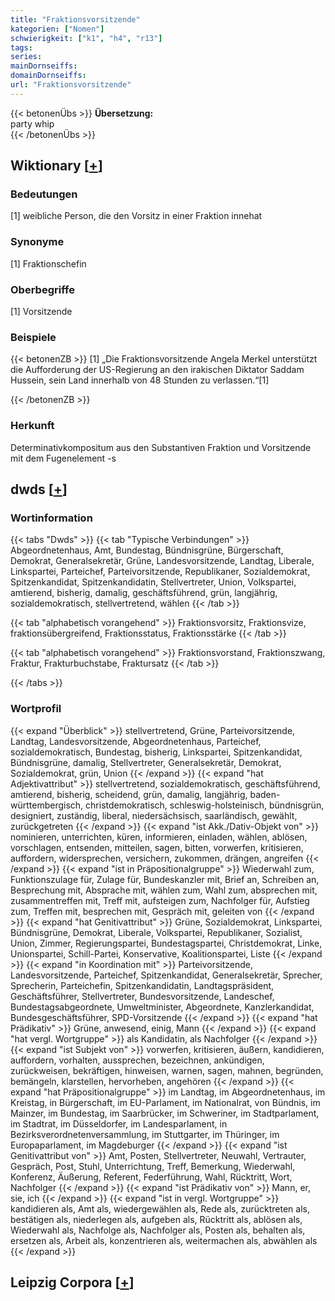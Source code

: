 ```yaml
---
title: "Fraktionsvorsitzende"
kategorien: ["Nomen"]
schwierigkeit: ["k1", "h4", "r13"]
tags:
series:
mainDornseiffs:
domainDornseiffs:
url: "Fraktionsvorsitzende"
---
```


{{< betonenÜbs >}}
**Übersetzung:**  
party whip  
{{< /betonenÜbs >}}

## Wiktionary [[+](https://de.wiktionary.org/wiki/Fraktionsvorsitzende)]

### Bedeutungen
[1] weibliche Person, die den Vorsitz in einer Fraktion innehat  

### Synonyme
[1] Fraktionschefin  

### Oberbegriffe
[1] Vorsitzende  

### Beispiele
{{< betonenZB >}}
[1] „Die Fraktionsvorsitzende Angela Merkel unterstützt die Aufforderung der US-Regierung an den irakischen Diktator Saddam Hussein, sein Land innerhalb von 48 Stunden zu verlassen.“[1]  

{{< /betonenZB >}}
### Herkunft
Determinativkompositum aus den Substantiven Fraktion und Vorsitzende mit dem Fugenelement -s  



## dwds [[+](https://www.dwds.de/wb/Fraktionsvorsitzende)]

### Wortinformation
{{< tabs "Dwds" >}}
{{< tab "Typische Verbindungen" >}}
Abgeordnetenhaus, Amt, Bundestag, Bündnisgrüne, Bürgerschaft, Demokrat, Generalsekretär, Grüne, Landesvorsitzende, Landtag, Liberale, Linkspartei, Parteichef, Parteivorsitzende, Republikaner, Sozialdemokrat, Spitzenkandidat, Spitzenkandidatin, Stellvertreter, Union, Volkspartei, amtierend, bisherig, damalig, geschäftsführend, grün, langjährig, sozialdemokratisch, stellvertretend, wählen
{{< /tab >}}

{{< tab "alphabetisch vorangehend" >}}
Fraktionsvorsitz, Fraktionsvize, fraktionsübergreifend, Fraktionsstatus, Fraktionsstärke
{{< /tab >}}

{{< tab "alphabetisch vorangehend" >}}
Fraktionsvorstand, Fraktionszwang, Fraktur, Frakturbuchstabe, Fraktursatz
{{< /tab >}}

{{< /tabs >}}

### Wortprofil
{{< expand "Überblick" >}} stellvertretend, Grüne, Parteivorsitzende, Landtag, Landesvorsitzende, Abgeordnetenhaus, Parteichef, sozialdemokratisch, Bundestag, bisherig, Linkspartei, Spitzenkandidat, Bündnisgrüne, damalig, Stellvertreter, Generalsekretär, Demokrat, Sozialdemokrat, grün, Union {{< /expand >}}
{{< expand "hat Adjektivattribut" >}} stellvertretend, sozialdemokratisch, geschäftsführend, amtierend, bisherig, scheidend, grün, damalig, langjährig, baden-württembergisch, christdemokratisch, schleswig-holsteinisch, bündnisgrün, designiert, zuständig, liberal, niedersächsisch, saarländisch, gewählt, zurückgetreten {{< /expand >}}
{{< expand "ist Akk./Dativ-Objekt von" >}} nominieren, unterrichten, küren, informieren, einladen, wählen, ablösen, vorschlagen, entsenden, mitteilen, sagen, bitten, vorwerfen, kritisieren, auffordern, widersprechen, versichern, zukommen, drängen, angreifen {{< /expand >}}
{{< expand "ist in Präpositionalgruppe" >}} Wiederwahl zum, Funktionszulage für, Zulage für, Bundeskanzler mit, Brief an, Schreiben an, Besprechung mit, Absprache mit, wählen zum, Wahl zum, absprechen mit, zusammentreffen mit, Treff mit, aufsteigen zum, Nachfolger für, Aufstieg zum, Treffen mit, besprechen mit, Gespräch mit, geleiten von {{< /expand >}}
{{< expand "hat Genitivattribut" >}} Grüne, Sozialdemokrat, Linkspartei, Bündnisgrüne, Demokrat, Liberale, Volkspartei, Republikaner, Sozialist, Union, Zimmer, Regierungspartei, Bundestagspartei, Christdemokrat, Linke, Unionspartei, Schill-Partei, Konservative, Koalitionspartei, Liste {{< /expand >}}
{{< expand "in Koordination mit" >}} Parteivorsitzende, Landesvorsitzende, Parteichef, Spitzenkandidat, Generalsekretär, Sprecher, Sprecherin, Parteichefin, Spitzenkandidatin, Landtagspräsident, Geschäftsführer, Stellvertreter, Bundesvorsitzende, Landeschef, Bundestagsabgeordnete, Umweltminister, Abgeordnete, Kanzlerkandidat, Bundesgeschäftsführer, SPD-Vorsitzende {{< /expand >}}
{{< expand "hat Prädikativ" >}} Grüne, anwesend, einig, Mann {{< /expand >}}
{{< expand "hat vergl. Wortgruppe" >}} als Kandidatin, als Nachfolger {{< /expand >}}
{{< expand "ist Subjekt von" >}} vorwerfen, kritisieren, äußern, kandidieren, auffordern, vorhalten, aussprechen, bezeichnen, ankündigen, zurückweisen, bekräftigen, hinweisen, warnen, sagen, mahnen, begründen, bemängeln, klarstellen, hervorheben, angehören {{< /expand >}}
{{< expand "hat Präpositionalgruppe" >}} im Landtag, im Abgeordnetenhaus, im Kreistag, in Bürgerschaft, im EU-Parlament, im Nationalrat, von Bündnis, im Mainzer, im Bundestag, im Saarbrücker, im Schweriner, im Stadtparlament, im Stadtrat, im Düsseldorfer, im Landesparlament, in Bezirksverordnetenversammlung, im Stuttgarter, im Thüringer, im Europaparlament, im Magdeburger {{< /expand >}}
{{< expand "ist Genitivattribut von" >}} Amt, Posten, Stellvertreter, Neuwahl, Vertrauter, Gespräch, Post, Stuhl, Unterrichtung, Treff, Bemerkung, Wiederwahl, Konferenz, Äußerung, Referent, Federführung, Wahl, Rücktritt, Wort, Nachfolger {{< /expand >}}
{{< expand "ist Prädikativ von" >}} Mann, er, sie, ich {{< /expand >}}
{{< expand "ist in vergl. Wortgruppe" >}} kandidieren als, Amt als, wiedergewählen als, Rede als, zurücktreten als, bestätigen als, niederlegen als, aufgeben als, Rücktritt als, ablösen als, Wiederwahl als, Nachfolge als, Nachfolger als, Posten als, behalten als, ersetzen als, Arbeit als, konzentrieren als, weitermachen als, abwählen als {{< /expand >}}

## Leipzig Corpora [[+](https://corpora.uni-leipzig.de/en/res?word=Fraktionsvorsitzende&corpusId=deu_newscrawl-public_2018)]

